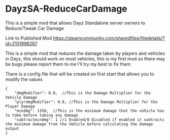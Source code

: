 # DayzSA-ReduceCarDamage
This is a simple mod that allows Dayz Standalone server owners to Reduce/Tweak  Car Damage

Link to Published Mod https://steamcommunity.com/sharedfiles/filedetails/?id=2101898287

This is a simple mod that reduces the damage taken by players and vehicles in Dayz, this should work on most vehicles, this is my first mod so there may be bugs please report them to me I'll try my best to fix them

There is a config file that will be created on first start that allows you to modify the values
```
{
    "dmgModifier": 0.8,  //This is the Damage Multiplier for the Vehicle Damage
    "plyrdmgModifier": 0.8, //This is the Damage Multiplier for the Player Damage
    "mindmg": 1350,  //This is the minimum damage that the vehicle has to take before taking any damage
    "subtractmindmg": 1 //1 Enabled/0 Disabled if enabled it subtracts the minimum damage from the Vehicle before calculating the damage output
}
```

